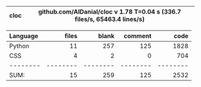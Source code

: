 cloc|github.com/AlDanial/cloc v 1.78  T=0.04 s (336.7 files/s, 65463.4 lines/s)
--- | ---

Language|files|blank|comment|code
:-------|-------:|-------:|-------:|-------:
Python|11|257|125|1828
CSS|4|2|0|704
--------|--------|--------|--------|--------
SUM:|15|259|125|2532
